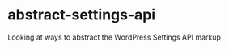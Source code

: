abstract-settings-api
=====================

Looking at ways to abstract the WordPress Settings API markup
